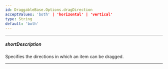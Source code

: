 ```yaml
---
id: DraggableBase.Options.dragDirection
acceptValues: 'both' | 'horizontal' | 'vertical'
type: String
default: 'both'
---
```

---
##### shortDescription
Specifies the directions in which an item can be dragged.

---
<!-- Description goes here -->
